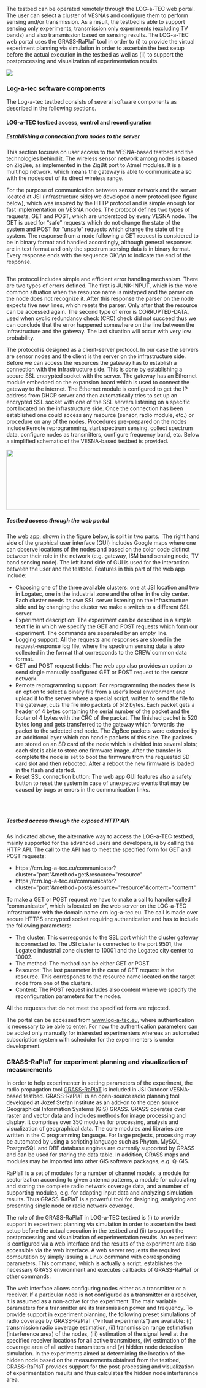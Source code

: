 <p>The testbed can be operated remotely through the LOG-a-TEC web portal. The user can select a cluster of VESNAs and configure them to perform sensing and/or transmission. As a result, the testbed is able to support sensing only experiments, transmission only experiments (excluding TV bands) and also transmission based on sensing results. The LOG-a-TEC web portal uses the GRASS-RaPlaT tool in order to (i) to provide the virtual experiment planning via simulation in order to ascertain the best setup before the actual execution in the testbed as well as (ii) to support the postprocessing and visualization of experimentation results.</p>
<img src="img/Logatec-clusters.png">
</p>

<h3 class="anchor" id="sw_comp">Log-a-tec software components</h3>
<p>The Log-a-tec testbed consists of several software components as described in the following sections.</p>
<h4>LOG-a-TEC testbed access, control and reconfiguration</h4>
<h5>Establishing a connection from nodes to the server</h5>
<p>This section focuses on user access to the VESNA-based testbed and the technologies behind it. The wireless sensor network among nodes is based on ZigBee, as implemented in the ZigBit port to Atmel modules. It is a multihop network, which means the gateway is able to communicate also with the nodes out of its direct wireless range.</p>
<p>For the purpose of communication between sensor network and the server located at JSI (infrastructure side) we developed a new protocol (see figure below), which was inspired by the HTTP protocol and is simple enough for fast implementation on VESNA nodes. The protocol defines two types of requests, GET and POST, which are understood by every VESNA node. The GET is used for &ldquo;safe&rdquo; requests which do not change the state of the system and POST for &ldquo;unsafe&rdquo; requests which change the state of the system. The response from a node following a GET request is considered to be in binary format and handled accordingly, although general responses are in text format and only the spectrum sensing data is in binary format. Every response ends with the sequence OK\r\n to indicate the end of the response.</p>
<p><img alt="" src="img/Resource_access_protocol.png" /></p>
<p>The protocol includes simple and efficient error handling mechanism. There are two types of errors defined. The first is JUNK-INPUT, which is the more common situation when the resource name is mistyped and the parser on the node does not recognize it. After this response the parser on the node expects five new lines, which resets the parser. Only after that the resource can be accessed again. The second type of error is CORRUPTED-DATA, used when cyclic redundancy check (CRC) check did not succeed thus we can conclude that the error happened somewhere on the line between the infrastructure and the gateway. The last situation will occur with very low probability.</p>
<p>The protocol is designed as a client-server protocol. In our case the servers are sensor nodes and the client is the server on the infrastructure side. Before we can access the resources the gateway has to establish a connection with the infrastructure side. This is done by establishing a secure SSL encrypted socket with the server. The gateway has an Ethernet module embedded on the expansion board which is used to connect the gateway to the internet. The Ethernet module is configured to get the IP address from DHCP server and then automatically tries to set up an encrypted SSL socket with one of the SSL servers listening on a specific port located on the infrastructure side. Once the connection has been established one could access any resource (sensor, radio module, etc.) or procedure on any of the nodes. Procedures pre-prepared on the nodes include Remote reprogramming, start spectrum sensing, collect spectrum data, configure nodes as transmitters, configure frequency band, etc. Below a simplified schematic of the VESNA-based testbed is provided.</p>
<p><img alt="" src="img/Logatec-schematic.png" style="width: 593px; height: 157px; " /></p>
<h5 class="anchor" id="access_web">Testbed access through the web portal</h5>
<p>The web app, shown in the figure below, is split in two parts. &nbsp;The right hand side of the graphical user interface (GUI) includes Google maps where one can observe locations of the nodes and based on the color code distinct between their role in the network (e.g. gateway, ISM band sensing node, TV band sensing node). The left hand side of GUI is used for the interaction between the user and the testbed. Features in this part of the web app include:</p>
		<ul>
			<li>Choosing one of the three available clusters: one at JSI location and two in Logatec, one in the industrial zone and the other in the city center. Each cluster needs its own SSL server listening on the infrastructure side and by changing the cluster we make a switch to a different SSL server.</li>
			<li>Experiment description: The experiment can be described in a simple text file in which we specify the GET and POST requests which form our experiment. The commands are separated by an empty line.</li>
			<li>Logging support: All the requests and responses are stored in the request-response log file, where the spectrum sensing data is also collected in the format that corresponds to the CREW common data format.</li>
			<li>GET and POST request fields: The web app also provides an option to send single manually configured GET or POST request to the sensor network.</li>
			<li>Remote reprogramming support: For reprogramming the nodes there is an option to select a binary file from a user&rsquo;s local environment and upload it to the server where a special script, written to send the file to the gateway, cuts the file into packets of 512 bytes. Each packet gets a header of 4 bytes containing the serial number of the packet and the footer of 4 bytes with the CRC of the packet. The finished packet is 520 bytes long and gets transferred to the gateway which forwards the packet to the selected end node. The ZigBee packets were extended by an additional layer which can handle packets of this size. The packets are stored on an SD card of the node which is divided into several slots; each slot is able to store one firmware image. After the transfer is complete the node is set to boot the firmware from the requested SD card slot and then rebooted. After a reboot the new firmware is loaded in the flash and started.</li>
			<li>Reset SSL connection button: The web app GUI features also a safety button to reset the system in case of unexpected events that may be caused by bugs or errors in the communication links.</li>
		</ul>
<p><img alt="" src="img/Logatec_web_portal.png" /></p>
<p>&nbsp;</p>
<h5 class="anchor" id="access_http">Testbed access through the exposed HTTP API</h5>
<p>As indicated above, the alternative way to access the LOG-a-TEC testbed, mainly supported for the advanced users and developers, is by calling the HTTP API. The call to the API has to meet the specified form for GET and POST requests:</p>
		<ul>
			<li>https://crn.log-a-tec.eu/communicator?cluster=&quot;port&quot;&amp;method=get&amp;resource=&quot;resource&quot;</li>
			<li>https://crn.log-a-tec.eu/communicator?cluster=&quot;port&quot;&amp;method=post&amp;resource=&quot;resource&quot;&amp;content=&quot;content&quot;</li>
		</ul>
<p>To make a GET or POST request we have to make a call to handler called &ldquo;communicator&rdquo;, which is located on the web server on the LOG-a-TEC infrastructure with the domain name crn.log&shy;-a-tec.eu. The call is made over secure HTTPS encrypted socket requiring authentication and has to include the following parameters:</p>
		<ul>
			<li>The cluster: This corresponds to the SSL port which the cluster gateway is connected to. The JSI cluster is connected to the port 9501, the Logatec industrial zone cluster to 10001 and the Logatec city center to 10002.</li>
			<li>The method: The method can be either GET or POST.</li>
			<li>Resource: The last parameter in the case of GET request is the resource. This corresponds to the resource name located on the target node from one of the clusters.</li>
			<li>Content: The POST request includes also content where we specify the reconfiguration parameters for the nodes.</li>
		</ul>
<p>All the requests that do not meet the specified form are rejected.</p>
<p>The portal can be accessed from <a href="http://www.log-a-tec.eu/">www.log-a-tec.eu</a>, where authentication is necessary to be able to enter. For now the authentication parameters can be added only manually for interested experimenters whereas an automated subscription system with scheduler for the experimenters is under development.</p>
<h3 class="anchor" id="raplat">GRASS-RaPlaT for experiment planning and visualization of measurements</h3>
<p>In order to help experimenter in setting parameters of the experiment, the radio propagation tool <a href="http://www-e6.ijs.si/en/software/grass-raplat">GRASS-RaPlaT</a> is included in JSI Outdoor VESNA-based testbed. GRASS-RaPlaT is an open-source radio planning tool developed at Jozef Stefan Institute as an add-on to the open source Geographical Information Systems (GIS) GRASS. GRASS operates over raster and vector data and includes methods for image processing and display. It comprises over 350 modules for processing, analysis and visualization of geographical data. The core modules and libraries are written in the C programming language. For large projects, processing may be automated by using a scripting language such as Phyton. MySQL, PostgreSQL and DBF database engines are currently supported by GRASS and can be used for storing the data table. In addition, GRASS maps and modules may be imported into other GIS software packages, e.g. Q-GIS.</p>
<p>RaPlaT is a set of modules for a number of channel models, a module for sectorization according to given antenna patterns, a module for calculating and storing the complete radio network coverage data, and a number of supporting modules, e.g. for adapting input data and analyzing simulation results. Thus GRASS-RaPlaT is a powerful tool for designing, analyzing and presenting single node or radio network coverage.</p>
<p>The role of the GRASS-RaPlaT in LOG-a-TEC testbed is (i) to provide support in experiment planning via simulation in order to ascertain the best setup before the actual execution in the testbed and (ii) to support the postprocessing and visualization of experimentation results. An experiment is configured via a web interface and the results of the experiment are also accessible via the web interface. A web server requests the required computation by simply issuing a Linux command with corresponding parameters. This command, which is actually a script, establishes the necessary GRASS environment and executes callbacks of GRASS-RaPlaT or other commands.</p>
<p>The web interface allows configuring nodes either as a transmitter or a receiver. If a particular node is not configured as a transmitter or a receiver, it is assumed as a non-active for the experiment. The main variable parameters for a transmitter are its transmission power and frequency. To provide support in experiment planning, the following preset simulations of radio coverage by GRASS-RaPlaT (&ldquo;virtual experiments&rdquo;) are available: (i) transmission radio coverage estimation, (ii) transmission range estimation (interference area) of the nodes, (iii) estimation of the signal level at the specified receiver locations for all active transmitters, (iv) estimation of the coverage area of all active transmitters and (v) hidden node detection simulation. In the experiments aimed at determining the location of the hidden node based on the measurements obtained from the testbed, GRASS-RaPlaT provides support for the post-processing and visualization of experimentation results and thus calculates the hidden node interference area.</p>
<p><img alt="" src="img/Grass-Raplat-UHF_Simulation_0.png" /></p>

